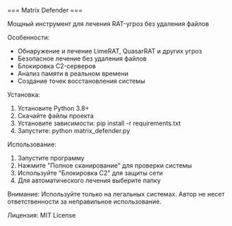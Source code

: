 === Matrix Defender ===

Мощный инструмент для лечения RAT-угроз без удаления файлов

Особенности:
- Обнаружение и лечение LimeRAT, QuasarRAT и других угроз
- Безопасное лечение без удаления файлов
- Блокировка C2-серверов
- Анализ памяти в реальном времени
- Создание точек восстановления системы

Установка:
1. Установите Python 3.8+
2. Скачайте файлы проекта
3. Установите зависимости: pip install -r requirements.txt
4. Запустите: python matrix_defender.py

Использование:
1. Запустите программу
2. Нажмите "Полное сканирование" для проверки системы
3. Используйте "Блокировка C2" для защиты сети
4. Для автоматического лечения выберите папку

Внимание:
Используйте только на легальных системах. Автор не несет ответственности за неправильное использование.

Лицензия: MIT License
